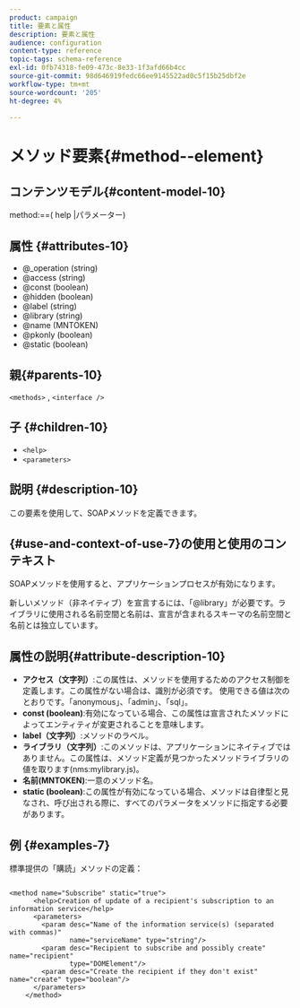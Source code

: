 ```yaml
---
product: campaign
title: 要素と属性
description: 要素と属性
audience: configuration
content-type: reference
topic-tags: schema-reference
exl-id: 0fb74318-fe09-473c-8e33-1f3afd66b4cc
source-git-commit: 98d646919fedc66ee9145522ad0c5f15b25dbf2e
workflow-type: tm+mt
source-wordcount: '205'
ht-degree: 4%

---
```


# メソッド要素{#method--element}

## コンテンツモデル{#content-model-10}

method:==( help |パラメーター)

## 属性 {#attributes-10}

* @_operation (string)
* @access (string)
* @const (boolean)
* @hidden (boolean)
* @label (string)
* @library (string)
* @name (MNTOKEN)
* @pkonly (boolean)
* @static (boolean)

## 親{#parents-10}

`<methods>`  ,  `<interface />`

## 子 {#children-10}

* `<help>`
* `<parameters>`

## 説明 {#description-10}

この要素を使用して、SOAPメソッドを定義できます。

## {#use-and-context-of-use-7}の使用と使用のコンテキスト

SOAPメソッドを使用すると、アプリケーションプロセスが有効になります。

新しいメソッド（非ネイティブ）を宣言するには、「@library」が必要です。ライブラリに使用される名前空間と名前は、宣言が含まれるスキーマの名前空間と名前とは独立しています。

## 属性の説明{#attribute-description-10}

* **アクセス（文字列）**:この属性は、メソッドを使用するためのアクセス制御を定義します。この属性がない場合は、識別が必須です。 使用できる値は次のとおりです。「anonymous」、「admin」、「sql」。
* **const (boolean)**:有効になっている場合、この属性は宣言されたメソッドによってエンティティが変更されることを意味します。
* **label（文字列）**:メソッドのラベル。
* **ライブラリ（文字列）**:このメソッドは、アプリケーションにネイティブではありません。この属性は、メソッド定義が見つかったメソッドライブラリの値を取ります(nms:mylibrary.js)。
* **名前(MNTOKEN)**:一意のメソッド名。
* **static (boolean)**:この属性が有効になっている場合、メソッドは自律型と見なされ、呼び出される際に、すべてのパラメータをメソッドに指定する必要があります。

## 例 {#examples-7}

標準提供の「購読」メソッドの定義：

```
 
<method name="Subscribe" static="true">
      <help>Creation of update of a recipient's subscription to an information service</help>
      <parameters>
        <param desc="Name of the information service(s) (separated with commas)"
               name="serviceName" type="string"/>
        <param desc="Recipient to subscribe and possibly create" name="recipient"
               type="DOMElement"/>
        <param desc="Create the recipient if they don't exist" name="create" type="boolean"/>
      </parameters>     
    </method>
```
